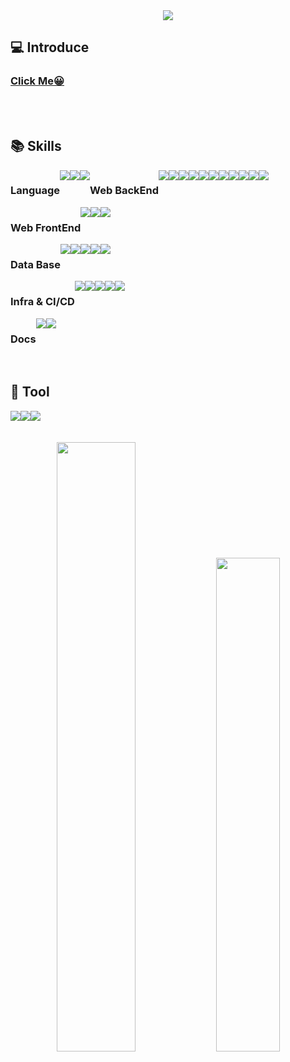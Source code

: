 <div align= "center">
    <img src="https://capsule-render.vercel.app/api?type=waving&color=0:67d22d,100:445f44&height=180&text=Hi%20I'm%20BackEnd%20Developer&animation=fadeIn&fontColor=ffffff&fontSize=60" />
</div>
    


## 💻 Introduce
<h3>
    <a href="https://smhdev.notion.site/DevSeongMin-c3753efed06c4a8eb6c0d6c571680849?pvs=74" target="_blank">
        Click Me😀
    </a>
</h3>

<br>
<br>

## 📚 Skills
<div style="display: flex;">

  <div style="display: flex;">
  <h3>Language</h3>

  <img src="https://img.shields.io/badge/java-007396?style=for-the-badge&logo=java&logoColor=white">
  <img src="https://img.shields.io/badge/python-3776AB?style=for-the-badge&logo=python&logoColor=white">
  <img src="https://img.shields.io/badge/javascript-F7DF1E?style=for-the-badge&logo=javascript&logoColor=black">
  </div>

<div style="display: flex;">
  <h3>Web BackEnd</h3>
  <img src="https://img.shields.io/badge/spring-6DB33F?style=for-the-badge&logo=spring&logoColor=white">
  <img src="https://img.shields.io/badge/fastapi-02569B?style=for-the-badge&logo=fastapi&logoColor=white">
  <img src="https://img.shields.io/badge/Gunicorn-499848?style=for-the-badge&logo=Gunicorn&logoColor=white">
  <img src="https://img.shields.io/badge/springboot-6DB33F?style=for-the-badge&logo=springboot&logoColor=white">
  <img src="https://img.shields.io/badge/mockito-339933?style=for-the-badge&logo=mockito&logoColor=white">
  <img src="https://img.shields.io/badge/firebase-FFCA28?style=for-the-badge&logo=firebase&logoColor=white">
  <br>
  <img src="https://img.shields.io/badge/jpa-A86454?style=for-the-badge&logo=jpa&logoColor=white">
  <img src="https://img.shields.io/badge/querydsl-A86454?style=for-the-badge&logo=querydsl&logoColor=white">
  <img src="https://img.shields.io/badge/mybatis-010101?style=for-the-badge&logo=mybatis&logoColor=white">
  <img src="https://img.shields.io/badge/Amazon%20S3-569A31?style=for-the-badge&logo=Amazon%20S3&logoColor=white">
  <img src="https://img.shields.io/badge/RabbitMQ-FF6600?style=for-the-badge&logo=RabbitMQ&logoColor=white">
  

  </div>
</div>

<div style="display: flex;">
  <h3>Web FrontEnd</h3>
  <img src="https://img.shields.io/badge/html5-E34F26?style=for-the-badge&logo=html5&logoColor=white">
  <img src="https://img.shields.io/badge/css-1572B6?style=for-the-badge&logo=css3&logoColor=white">
  <img src="https://img.shields.io/badge/vue.js-4FC08D?style=for-the-badge&logo=vue.js&logoColor=white">
  </div>
</div>


<div style="display: flex;">
  <h3>Data Base</h3>

  <img src="https://img.shields.io/badge/mysql-4479A1?style=for-the-badge&logo=mysql&logoColor=white">
  <img src="https://img.shields.io/badge/postgresql-61DAFB?style=for-the-badge&logo=postgresql&logoColor=black">
  <img src="https://img.shields.io/badge/mariaDB-003545?style=for-the-badge&logo=mariaDB&logoColor=white"> 
  <img src="https://img.shields.io/badge/redis-DD0031?style=for-the-badge&logo=redis&logoColor=white">
  <img src="https://img.shields.io/badge/mongoDB-47A248?style=for-the-badge&logo=MongoDB&logoColor=white">
</div>

<div style="display: flex;">
  <h3>Infra & CI/CD</h3>
  
  <img src="https://img.shields.io/badge/jenkins-F80000?style=for-the-badge&logo=jenkins&logoColor=white">
  <img src="https://img.shields.io/badge/docker-00599C?style=for-the-badge&logo=docker&logoColor=white">
  <img src="https://img.shields.io/badge/nginx-47A248?style=for-the-badge&logo=nginx&logoColor=white">
<img src="https://img.shields.io/badge/amazonaws-232F3E?style=for-the-badge&logo=amazonaws&logoColor=white">

  <img src="https://img.shields.io/badge/Amazon%20EC2-FF9900?style=for-the-badge&logo=Amazon%20EC2&logoColor=white">

  
</div>


<div style="display: flex;">
  <h3>Docs</h3>
  
  <img src="https://img.shields.io/badge/restdocs-339933?style=for-the-badge&logo=restdocs&logoColor=white">
  <img src="https://img.shields.io/badge/swagger-0769AD?style=for-the-badge&logo=swagger&logoColor=white">
  
</div>

<br>

## 🔧 Tool

<div style="display: flex;">
    
<img src="https://img.shields.io/badge/github-181717?style=for-the-badge&logo=github&logoColor=white">
<img src="https://img.shields.io/badge/git-F05032?style=for-the-badge&logo=git&logoColor=white">
<img src="https://img.shields.io/badge/jira-4053D6?style=for-the-badge&logo=jira&logoColor=white">

</div>


<br>

<br>

<div align="center">
    <img src="https://github-readme-stats.vercel.app/api?username=SeoungMinHwang&show_icons=true&theme=transparent" style="width: 50%;" />
    <img src="https://github-readme-stats.vercel.app/api/top-langs/?username=SeoungMinHwang&layout=compact" style="width: 45%;" />
</div>



